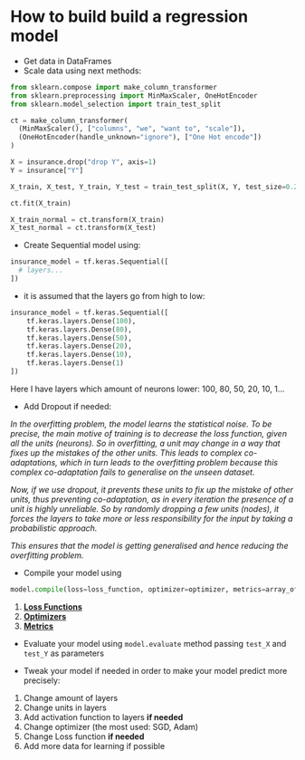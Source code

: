 # How to build build a regression model

- Get data in DataFrames
- Scale data using next methods:

```python
from sklearn.compose import make_column_transformer
from sklearn.preprocessing import MinMaxScaler, OneHotEncoder
from sklearn.model_selection import train_test_split

ct = make_column_transformer(
  (MinMaxScaler(), ["columns", "we", "want to", "scale"]),
  (OneHotEncoder(handle_unknown="ignore"), ["One Hot encode"])
)

X = insurance.drop("drop Y", axis=1)
Y = insurance["Y"]

X_train, X_test, Y_train, Y_test = train_test_split(X, Y, test_size=0.2)

ct.fit(X_train)

X_train_normal = ct.transform(X_train)
X_test_normal = ct.transform(X_test)
```

- Create Sequential model using:

```python
insurance_model = tf.keras.Sequential([
  # layers...
])
```

- it is assumed that the layers go from high to low:

```python
insurance_model = tf.keras.Sequential([
    tf.keras.layers.Dense(100),
    tf.keras.layers.Dense(80),
    tf.keras.layers.Dense(50),
    tf.keras.layers.Dense(20),
    tf.keras.layers.Dense(10),
    tf.keras.layers.Dense(1)
])
```

Here I have layers which amount of neurons lower: 100, 80, 50, 20, 10, 1...

- Add Dropout if needed:

_In the overfitting problem, the model learns the statistical noise. To be precise, the main motive of training is to decrease the loss function, given all the units (neurons). So in overfitting, a unit may change in a way that fixes up the mistakes of the other units. This leads to complex co-adaptations, which in turn leads to the overfitting problem because this complex co-adaptation fails to generalise on the unseen dataset._

_Now, if we use dropout, it prevents these units to fix up the mistake of other units, thus preventing co-adaptation, as in every iteration the presence of a unit is highly unreliable. So by randomly dropping a few units (nodes), it forces the layers to take more or less responsibility for the input by taking a probabilistic approach._

_This ensures that the model is getting generalised and hence reducing the overfitting problem._

- Compile your model using

```python
model.compile(loss=loss_function, optimizer=optimizer, metrics=array_of_metrics)
```

1. [**Loss Functions**](https://keras.io/api/losses/)
2. [**Optimizers**](https://keras.io/api/optimizers/)
3. [**Metrics**](https://keras.io/api/metrics/)

- Evaluate your model using `model.evaluate` method passing `test_X` and `test_Y` as parameters

- Tweak your model if needed in order to make your model predict more precisely:

1. Change amount of layers
2. Change units in layers
3. Add activation function to layers **if needed**
4. Change optimizer (the most used: SGD, Adam)
5. Change Loss function **if needed**
6. Add more data for learning if possible
